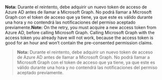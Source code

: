 <span data-ttu-id="df401-p112">**Nota:** Durante el reintento, debe adquirir un nuevo token de acceso de Azure AD antes de llamar a Microsoft Graph.  No podrá llamar a Microsoft Graph con el token de acceso que ya tiene, ya que este es válido durante una hora y no contendrá las notificaciones del permiso aceptado previamente.</span><span class="sxs-lookup"><span data-stu-id="df401-p112">**Note:** On the retry, you must acquire a new access token from Azure AD, before calling Microsoft Graph.  Calling Microsoft Graph with the access token you already have will not work, because the access token is good for an hour and won’t contain the pre-consented permission claims.</span></span>

> **Nota:** Durante el reintento, debe adquirir un nuevo token de acceso de Azure AD antes de llamar a Microsoft Graph.  No podrá llamar a Microsoft Graph con el token de acceso que ya tiene, ya que este es válido durante una hora y no contendrá las notificaciones del permiso aceptado previamente.
